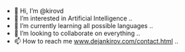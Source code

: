 - 👋 Hi, I’m @kirovd
- 👀 I’m interested in Artificial Intelligence ..
- 🌱 I’m currently learning all possible languages ..
- 💞️ I’m looking to collaborate on everything ..
- 📫 How to reach me www.dejankirov.com/contact.html ..

<!---
kirovd/kirovd is a ✨ special ✨ repository because its `README.md` (this file) appears on your GitHub profile.
You can click the Preview link to take a look at your changes.
--->
